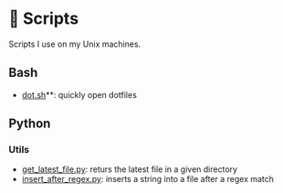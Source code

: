 # 📃 Scripts

Scripts I use on my Unix machines.

## Bash

- [dot.sh](./Bash/dot.sh)**: quickly open dotfiles

## Python

### Utils

- [get_latest_file.py](./Python/Utils/get_latest_file.py): returs the latest file in a given directory
- [insert_after_regex.py](./Python/Utils/insert_after_regex.py): inserts a string into a file after a regex match

